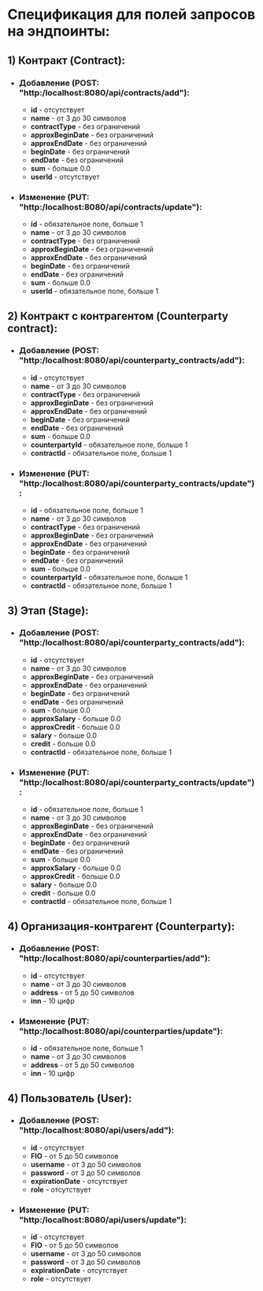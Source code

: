# Спецификация для полей запросов на эндпоинты:

## 1) Контракт (Contract):
* ### Добавление (POST: "http:/localhost:8080/api/contracts/add"):
    * **id** - отсутствует 
    * **name** - от 3 до 30 символов
    * **contractType** - без ограничений
    * **approxBeginDate** - без ограничений
    * **approxEndDate** - без ограничений
    * **beginDate** - без ограничений
    * **endDate** - без ограничений
    * **sum** - больше 0.0
    * **userId** - отсутствует
* ### Изменение (PUT: "http:/localhost:8080/api/contracts/update"):
    * **id** - обязательное поле, больше 1
    * **name** - от 3 до 30 символов
    * **contractType** - без ограничений
    * **approxBeginDate** - без ограничений
    * **approxEndDate** - без ограничений
    * **beginDate** - без ограничений
    * **endDate** - без ограничений
    * **sum** - больше 0.0
    * **userId** - обязательное поле, больше 1
## 2) Контракт с контрагентом (Counterparty contract):
* ### Добавление (POST: "http:/localhost:8080/api/counterparty_contracts/add"):
    * **id** - отсутствует
    * **name** - от 3 до 30 символов
    * **contractType** - без ограничений
    * **approxBeginDate** - без ограничений
    * **approxEndDate** - без ограничений
    * **beginDate** - без ограничений
    * **endDate** - без ограничений
    * **sum** - больше 0.0
    * **counterpartyId** - обязательное поле, больше 1
    * **contractId** - обязательное поле, больше 1
* ### Изменение (PUT: "http:/localhost:8080/api/counterparty_contracts/update"):
    * **id** - обязательное поле, больше 1
    * **name** - от 3 до 30 символов
    * **contractType** - без ограничений
    * **approxBeginDate** - без ограничений
    * **approxEndDate** - без ограничений
    * **beginDate** - без ограничений
    * **endDate** - без ограничений
    * **sum** - больше 0.0
    * **counterpartyId** - обязательное поле, больше 1
    * **contractId** - обязательное поле, больше 1
## 3) Этап (Stage):
* ### Добавление (POST: "http:/localhost:8080/api/counterparty_contracts/add"):
    * **id** - отсутствует
    * **name** - от 3 до 30 символов
    * **approxBeginDate** - без ограничений
    * **approxEndDate** - без ограничений
    * **beginDate** - без ограничений
    * **endDate** - без ограничений
    * **sum** - больше 0.0
    * **approxSalary** - больше 0.0
    * **approxCredit** - больше 0.0
    * **salary** - больше 0.0
    * **credit** - больше 0.0
    * **contractId** - обязательное поле, больше 1
* ### Изменение (PUT: "http:/localhost:8080/api/counterparty_contracts/update"):
    * **id** - обязательное поле, больше 1
    * **name** - от 3 до 30 символов
    * **approxBeginDate** - без ограничений
    * **approxEndDate** - без ограничений
    * **beginDate** - без ограничений
    * **endDate** - без ограничений
    * **sum** - больше 0.0
    * **approxSalary** - больше 0.0
    * **approxCredit** - больше 0.0
    * **salary** - больше 0.0
    * **credit** - больше 0.0
    * **contractId** - обязательное поле, больше 1
## 4) Организация-контрагент (Counterparty):
* ### Добавление (POST: "http:/localhost:8080/api/counterparties/add"):
    * **id** - отсутствует
    * **name** - от 3 до 30 символов
    * **address** - от 5 до 50 символов
    * **inn** - 10 цифр
* ### Изменение (PUT: "http:/localhost:8080/api/counterparties/update"):
    * **id** - обязательное поле, больше 1
    * **name** - от 3 до 30 символов
    * **address** - от 5 до 50 символов
    * **inn** - 10 цифр
## 4) Пользователь (User):
* ### Добавление (POST: "http:/localhost:8080/api/users/add"):
  * **id** - отсутствует
  * **FIO** - от 5 до 50 символов
  * **username** - от 3 до 50 символов
  * **password** - от 3 до 50 символов
  * **expirationDate** - отсутствует 
  * **role** - отсутствует
* ### Изменение (PUT: "http:/localhost:8080/api/users/update"):
  * **id** - отсутствует
  * **FIO** - от 5 до 50 символов
  * **username** - от 3 до 50 символов
  * **password** - от 3 до 50 символов
  * **expirationDate** - отсутствует
  * **role** - отсутствует